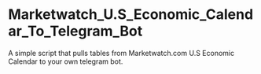 # Marketwatch_U.S_Economic_Calendar_To_Telegram_Bot
A simple script that pulls tables from Marketwatch.com U.S Economic Calendar to your own telegram bot.
